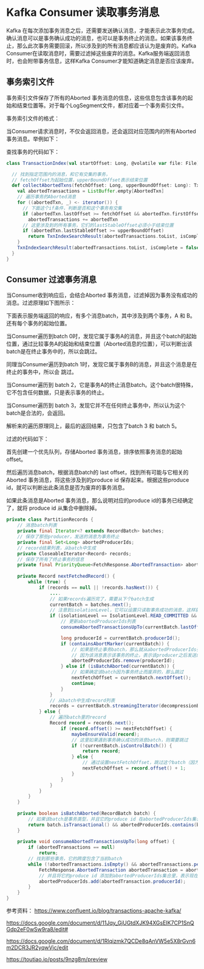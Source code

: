 # Kafka Consumer 读取事务消息



Kafka 在每次添加事务消息之后，还需要发送确认消息，才能表示此次事务完成。确认消息可以是事务确认成功的消息，也可以是事务终止的消息。如果该事务终止，那么此次事务需要回滚，所以涉及到的所有消息都应该认为是废弃的。Kafka Consumer在读取消息时，需要过滤掉这些废弃的消息。Kafka服务端返回消息时，也会附带事务信息，这样Kafka Consumer才能知道确定消息是否应该废弃。



## 事务索引文件

事务索引文件保存了所有的Aborted 事务消息的信息，这些信息包含该事务的起始和结束位置等。对于每个LogSegment文件，都对应着一个事务索引文件。

事务索引文件的格式：



当Consumer请求消息时，不仅会返回消息，还会返回对应范围内的所有Aborted 事务消息。举例如下：





查找事务的代码如下：

```scala
class TransactionIndex(val startOffset: Long, @volatile var file: File) extends Logging {

  // 找到指定范围内的消息，和它有交集的事务，
  // fetchOffset为起始位置，upperBoundOffset表示结束位置
  def collectAbortedTxns(fetchOffset: Long, upperBoundOffset: Long): TxnIndexSearchResult = {
    val abortedTransactions = ListBuffer.empty[AbortedTxn]
    // 遍历事务的Aborted消息
    for ((abortedTxn, _) <- iterator()) {
      // 下面这个if条件，判断是否和这个事务有交集
      if (abortedTxn.lastOffset >= fetchOffset && abortedTxn.firstOffset < upperBoundOffset)
        abortedTransactions += abortedTxn
      // 这里涉及到的所有事务，它们的lastStableOffset必须小于结束位置
      if (abortedTxn.lastStableOffset >= upperBoundOffset)
        return TxnIndexSearchResult(abortedTransactions.toList, isComplete = true)
    }
    TxnIndexSearchResult(abortedTransactions.toList, isComplete = false)
  }
}
```





## Consumer 过滤事务消息

当Consumer收到响应后，会结合Aborted 事务消息，过滤掉因为事务没有成功的消息。过滤原理如下图所示：

下面表示服务端返回的响应，有多个消息batch，其中涉及到两个事务，A 和 B。 还有每个事务的起始位置。

当Consumer遍历到batch 0时，发现它属于事务A的消息，并且这个batch的起始位置，通过比较事务A的起始和结束位置（Aborted消息的位置），可以判断出该batch是在终止事务中的，所以会跳过。

同理当Consumer遍历到batch 1时，发现它属于事务B的消息，并且这个消息是在终止的事务中，所以会 跳过。

当Consumer遍历到 batch 2，它是事务A的终止消息batch。这个batch很特殊，它不包含任何数据，只是表示事务的终止。

当Consumer遍历到 batch 3，发现它并不在任何终止事务中，所以认为这个batch是合法的，会返回。

解析来的遍历原理同上，最后的返回结果，只包含了batch 3 和 batch 5。







过滤的代码如下：

首先创建一个优先队列，存储Aborted 事务消息，排序依照事务消息的起始offset。

然后遍历消息batch，根据消息batch的 last offset，找到所有可能与它相关的Aborted 事务消息，将这些涉及到的produce id 保存起来。根据这些produce id，就可以判断出此条消息是否为废弃的事务消息。

如果此条消息是Aborted 事务消息，那么说明对应的produce id的事务已经确定了，就将 produce id 从集合中删除掉。

```java
private class PartitionRecords {
    // 消息batch列表
    private final Iterator<? extends RecordBatch> batches;
    // 保存了那些producer，发送的消息为事务终止
    private final Set<Long> abortedProducerIds;
    // record结果列表，从batch中生成
    private CloseableIterator<Record> records;
    // 保存了所有了终止事务的信息
    private final PriorityQueue<FetchResponse.AbortedTransaction> abortedTransactions;
    
    private Record nextFetchedRecord() {
        while (true) {
            if (records == null || !records.hasNext()) {
                ....
                // 如果records遍历完了，需要从下个batch生成
                currentBatch = batches.next();
                // 注意到isolationLevel，它可以设置只读取事务成功的消息，这样就可以过滤掉由于事务终止的废弃消息
                if (isolationLevel == IsolationLevel.READ_COMMITTED && currentBatch.hasProducerId()) {
                    // 更新abortedProducerIds列表
                    consumeAbortedTransactionsUpTo(currentBatch.lastOffset());

                    long producerId = currentBatch.producerId();
                    if (containsAbortMarker(currentBatch)) {
                        // 如果是终止事务batch，那么就从abortedProducerIds列表中，将对应的produce id删除，
                        // 因为该消息表示该事务的终止，表示该producer之后发送的消息，已经不再属于上次终止的事务了。
                        abortedProducerIds.remove(producerId);
                    } else if (isBatchAborted(currentBatch)) {
                        // 如果确定该batch因为事务终止而废弃的，那么跳过
                        nextFetchOffset = currentBatch.nextOffset();
                        continue;
                    }
                }
                // 从batch中生成record列表
                records = currentBatch.streamingIterator(decompressionBufferSupplier);
            } else {
                // 遍历batch里的record
                Record record = records.next();
                    if (record.offset() >= nextFetchOffset) {
                        maybeEnsureValid(record);
                        // 这里如果遇到事务确认成功的消息batch，则需要跳过
                        if (!currentBatch.isControlBatch()) {
                            return record;
                        } else {
                            // 通过设置nextFetchOffset，跳过这个batch（因为这个batch是只包含一个事务成功的取人消息，）
                            nextFetchOffset = record.offset() + 1;
                        }
                    }
                }
            }
        }
    }
     
    private boolean isBatchAborted(RecordBatch batch) {
        // 如果该batch是事务类型，并且它的produce id 在abortedProducerIds集合里
        return batch.isTransactional() && abortedProducerIds.contains(batch.producerId());
    }
    
    private void consumeAbortedTransactionsUpTo(long offset) {
        if (abortedTransactions == null)
            return;
        // 找到那些事务，它的跨度包含了当前batch
        while (!abortedTransactions.isEmpty() && abortedTransactions.peek().firstOffset <= offset) {           // 这里会从abortedTransactions提取事务信息
            FetchResponse.AbortedTransaction abortedTransaction = abortedTransactions.poll();
            // 并且将它的produce id 添加到abortedProducerIds集合里，表示现在produce id发送的消息处于终止事务里
            abortedProducerIds.add(abortedTransaction.producerId);
        }
    }   
}
```









参考资料： <https://www.confluent.io/blog/transactions-apache-kafka/>

<https://docs.google.com/document/d/11Jqy_GjUGtdXJK94XGsEIK7CP1SnQGdp2eF0wSw9ra8/edit#>

<https://docs.google.com/document/d/1Rlqizmk7QCDe8qAnVW5e5X8rGvn6m2DCR3JR2yqwVjc/edit>

<https://toutiao.io/posts/9nzg8m/preview>